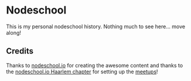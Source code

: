 # Nodeschool

This is my personal nodeschool history. Nothing much to see here... move along!

## Credits

Thanks to [nodeschool.io](http://nodeschool.io) for creating the awesome content and thanks to the [nodeschool.io Haarlem chapter](http://nodeschool.io/haarlem) for setting up the [meetups](https://www.meetup.com/Nodeschool-Haarlem/)!
